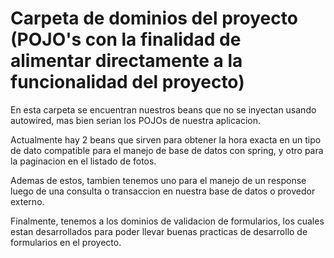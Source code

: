 # Carpeta de dominios del proyecto (POJO's con la finalidad de alimentar directamente a la funcionalidad del proyecto)

En esta carpeta se encuentran nuestros beans que no se inyectan usando autowired, mas bien serian los POJOs de nuestra aplicacion.

Actualmente hay 2 beans que sirven para obtener la hora exacta en un tipo de dato compatible para el manejo de base de datos con spring, y otro para la paginacion en el listado de fotos.

Ademas de estos, tambien tenemos uno para el manejo de un response luego de una consulta o transaccion en nuestra base de datos o provedor externo.

Finalmente, tenemos a los dominios de validacion de formularios, los cuales estan desarrollados para poder llevar buenas practicas de desarrollo de formularios en el proyecto.